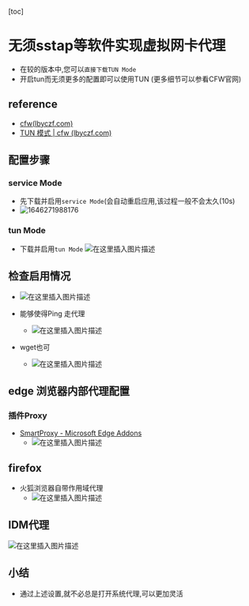 [toc]



# 无须sstap等软件实现虚拟网卡代理

- 在较的版本中,您可以`直接下载TUN Mode`
- 开启tun而无须更多的配置即可以使用TUN (更多细节可以参看CFW官网)

## reference

- [cfw(lbyczf.com)](https://docs.cfw.lbyczf.com/)
- [TUN 模式 | cfw (lbyczf.com)](https://docs.cfw.lbyczf.com/contents/tun.html#windows)

## 配置步骤

### service Mode

- 先下载并启用`service Mode`(会自动重启应用,该过程一般不会太久(10s)
- ![1646271988176](https://img-blog.csdnimg.cn/img_convert/54d647f08ec4ff2e0b434dcb48a92a44.png)

### tun Mode

- 下载并启用`tun Mode`
  ![在这里插入图片描述](https://img-blog.csdnimg.cn/6328429b0b2f4d658b87b5d56bacd4d8.png)


## 检查启用情况

- ![在这里插入图片描述](https://img-blog.csdnimg.cn/5dc74f1d00c24aef89f928bf20e26f3f.png)

- 能够使得Ping 走代理
  - ![在这里插入图片描述](https://img-blog.csdnimg.cn/1a14140614c9432386ac36b32cc7d9fb.png?x-oss-process=image/watermark,type_d3F5LXplbmhlaQ,shadow_50,text_Q1NETiBAeHVjaGFveGluMTM3NQ==,size_15,color_FFFFFF,t_70,g_se,x_16)
- wget也可
  - ![在这里插入图片描述](https://img-blog.csdnimg.cn/2ff1390821ce4bc788187e4c50873bf2.png)


## edge 浏览器内部代理配置

### 插件Proxy

- [SmartProxy - Microsoft Edge Addons](https://microsoftedge.microsoft.com/addons/detail/smartproxy/canbjhbbhfggbdfgpddpnckdjgfcbnpb?hl=en-US)
  - ![在这里插入图片描述](https://img-blog.csdnimg.cn/d7c09421f93548029ab0e1b8e70b7917.png)


## firefox

- 火狐浏览器自带作用域代理
  - ![在这里插入图片描述](https://img-blog.csdnimg.cn/9abaf1d074054b15a695a92f71a914f3.png)
##  IDM代理
![在这里插入图片描述](https://img-blog.csdnimg.cn/109263e1065045c2a6e4638bfe6670cb.png?x-oss-process=image/watermark,type_d3F5LXplbmhlaQ,shadow_50,text_Q1NETiBAeHVjaGFveGluMTM3NQ==,size_11,color_FFFFFF,t_70,g_se,x_16)
## 小结

- 通过上述设置,就不必总是打开系统代理,可以更加灵活

  